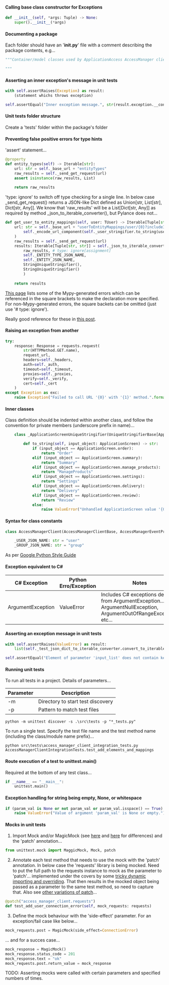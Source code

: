 #### Calling base class constructor for Exceptions

```python
def __init__(self, *args: Tuple) -> None:
    super().__init__(*args)
```

#### Documenting a package

Each folder should have an '__init.py__' file with a comment describing the package contents, e.g...

```python
"""Container/model classes used by ApplicationAccess AccessManager client classes.

"""
```

#### Asserting an inner exception's message in unit tests

```python
with self.assertRaises(Exception) as result:
    (statement whichs throws exception)

self.assertEqual("Inner exception message.", str(result.exception.__context__))
```

#### Unit tests folder structure

Create a 'tests' folder within the package's folder

#### Preventing false positive errors for type hints

'assert' statement...

```python
@property
def entity_types(self) -> Iterable[str]:
    url: str = self._base_url + "entityTypes"
    raw_results = self._send_get_request(url)
    assert isinstance(raw_results, List)
    
    return raw_results
```

'type: ignore' to switch off type checking for a single line.  In below case _send_get_request() returns a JSON-like Dict defined as Union[str, List[str], Dict[str, Any]].  We know that 'raw_results' will be a List[Dict[str, Any]] as required by method _json_to_iterable_converter(), but Pylance does not...

```python
def get_user_to_entity_mappings(self, user: TUser) -> Iterable[Tuple[str, str]]:
    url: str = self._base_url + "userToEntityMappings/user/{0}?includeIndirectMappings=false".format(
        self._encode_url_component(self._user_stringifier.to_string(user))
    )
    raw_results = self._send_get_request(url)
    results: Iterable[Tuple[str, str]] = self._json_to_iterable_converter.convert_to_iterable_of_tuples(
        raw_results, # type: ignore[assignment]
        self._ENTITY_TYPE_JSON_NAME, 
        self._ENTITY_JSON_NAME, 
        StringUniqueStringifier(), 
        StringUniqueStringifier()
        )
    
    return results
```

[This page](https://mypy.readthedocs.io/en/stable/error_code_list.html) lists some of the Mypy-generated errors which can be referenced in the square brackets to make the declaration more specified.  For non-Mypy-generated errors, the square backets can be omitted (just use '# type: ignore').

Really good reference for these in [this post](https://stackoverflow.com/questions/68446642/how-do-i-get-pylance-to-ignore-the-possibility-of-none).

#### Raising an exception from another

```python
try:
    response: Response = requests.request(
        str(HTTPMethod.GET.name), 
        request_url, 
        headers=self._headers, 
        auth=self._auth, 
        timeout=self._timeout, 
        proxies=self._proxies, 
        verify=self._verify, 
        cert=self._cert
    )
except Exception as exc:
    raise Exception("Failed to call URL '{0}' with '{1}' method.".format(request_url, str(HTTPMethod.GET.name))) from exc
```

#### Inner classes

Class definition should be indented within another class, and follow the convention for private members (underscore prefix in name)...

```python
    class _ApplicationScreenUniqueStringifier(UniqueStringifierBase[ApplicationScreen]):

        def to_string(self, input_object: ApplicationScreen) -> str:
            if (input_object == ApplicationScreen.order):
                return "Order"
            elif (input_object == ApplicationScreen.summary):
                return "Summary"
            elif (input_object == ApplicationScreen.manage_products):
                return "ManageProducts"
            elif (input_object == ApplicationScreen.settings):
                return "Settings"
            elif (input_object == ApplicationScreen.delivery):
                return "Delivery"
            elif (input_object == ApplicationScreen.review):
                return "Review"
            else:
                raise ValueError("Unhandled ApplicationScreen value '{0}'.".format(input_object))
```

#### Syntax for class constants

```python
class AccessManagerClient(AccessManagerClientBase, AccessManagerEventProcessor, AccessManagerQueryProcessor, Generic[TUser, TGroup, TComponent, TAccess]):

    _USER_JSON_NAME: str = "user"
    _GROUP_JSON_NAME: str = "group"
```

As per [Google Python Style Guide](https://google.github.io/styleguide/pyguide.html#3164-guidelines-derived-from-guidos-recommendations)

#### Exception equivalent to C#

| C# Exception | Python Erro/Exception | Notes |
| ------------ | --------------------- | ----- |
| ArgumentException | ValueError | Includes C# exceptions derived from ArgumentException... ArgumentNullException, ArgumentOutOfRangeException, etc... |

#### Asserting an exception message in unit tests

```python
with self.assertRaises(ValueError) as result:
    list(self._test_json_dict_to_iterable_converter.convert_to_iterable(test_input_list, StringUniqueStringifier(), "AccessLevel")) # type: ignore

self.assertEqual("Element of parameter 'input_list' does not contain key 'AccessLevel'.", str(result.exception))
```

#### Running unit tests

To run all tests in a project.  Details of parameters...

| Parameter | Description |
| --------- | ----------- |
| -m | Directory to start test discovery |
| -p | Pattern to match test files |

```
python -m unittest discover -s .\src\tests -p "*_tests.py"
```

To run a single test.  Specify the test file name and the test method name (including the class/module name prefix)...

```
python src\tests\access_manager_client_integration_tests.py AccessManagerClientIntegrationTests.test_add_elements_and_mappings
```

#### Route execution of a test to unittest.main()

Required at the bottom of any test class...

```python
if __name__ == "__main__":
    unittest.main()
```

#### Exception handling for string being empty, None, or whitespace

```python
if (param_val is None or not param_val or param_val.isspace() == True):
    raise ValueError("Value of argument 'param_val' is None or empty.")
```

#### Mocks in unit tests

1. Import Mock and/or MagicMock (see [here](https://docs.python.org/3/library/unittest.mock.html#the-mock-class) and [here](https://docs.python.org/3/library/unittest.mock.html#magicmock-and-magic-method-support) for differences) and the 'patch' annotation...


```python
from unittest.mock import MaggicMock, Mock, patch
```

2. Annotate each test method that needs to use the mock with the 'patch' annotation.  In below case the 'requests' library is being mocked.  Need to put the full path to the requests instance to mock as the parameter to 'patch'... implemented under the covers by some [tricky dynamic importing and overriding](https://docs.python.org/3/library/unittest.mock.html#patch).  That then results in the mocked object being passed as a parameter to the same test method, so need to capture that.  Also see [other variations of patch](https://docs.python.org/3/library/unittest.mock.html#the-patchers)...

```python
@patch("access_manager_client.requests")
def test_add_user_connection_error(self, mock_requests: requests)
```

3. Define the mock behaviour with the 'side-effect' parameter.  For an exception/fail case like below...

```python
mock_requests.post = MagicMock(side_effect=ConnectionError)
```

... and for a succes case...

```python
mock_response = MagicMock()
mock_response.status_code = 201
mock_response.text = "ok"
mock_requests.post.return_value = mock_response
```

TODO: Asserting mocks were called with certain parameters and specified numbers of times.
